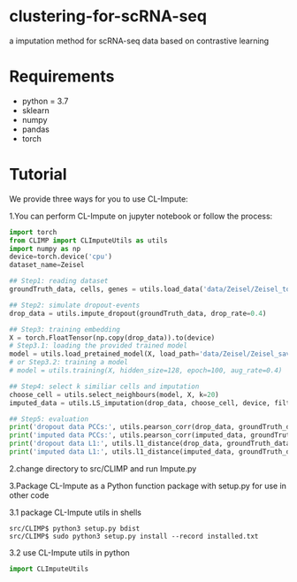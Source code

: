 # clustering-for-scRNA-seq

a imputation method for scRNA-seq data based on contrastive learning

# Requirements

- python = 3.7
- sklearn
- numpy
- pandas
- torch


# Tutorial

We provide three ways for you to use CL-Impute:

1.You can perform CL-Impute on jupyter notebook or follow the process:


```python
import torch
from CLIMP import CLImputeUtils as utils
import numpy as np
device=torch.device('cpu')
dataset_name=Zeisel

## Step1: reading dataset
groundTruth_data, cells, genes = utils.load_data('data/Zeisel/Zeisel_top2000.csv')

## Step2: simulate dropout-events
drop_data = utils.impute_dropout(groundTruth_data, drop_rate=0.4)

## Step3: training embedding
X = torch.FloatTensor(np.copy(drop_data)).to(device)
# Step3.1: loading the provided trained model
model = utils.load_pretained_model(X, load_path='data/Zeisel/Zeisel_saved_model.pkl')
# or Step3.2: training a model
# model = utils.training(X, hidden_size=128, epoch=100, aug_rate=0.4)

## Step4: select k similiar cells and imputation
choose_cell = utils.select_neighbours(model, X, k=20)
imputed_data = utils.LS_imputation(drop_data, choose_cell, device, filter_noise=5)

## Step5: evaluation
print('dropout data PCCs:', utils.pearson_corr(drop_data, groundTruth_data))
print('imputed data PCCs:', utils.pearson_corr(imputed_data, groundTruth_data))
print('dropout data L1:', utils.l1_distance(drop_data, groundTruth_data))
print('imputed data L1:', utils.l1_distance(imputed_data, groundTruth_data))

```





2.change directory to src/CLIMP and run Impute.py

3.Package CL-Impute as a Python function package with setup.py for use in other code

3.1 package CL-Impute utils in shells
```shell
src/CLIMP$ python3 setup.py bdist
src/CLIMP$ sudo python3 setup.py install --record installed.txt
```
3.2 use CL-Impute utils in python
```python
import CLImputeUtils
```
